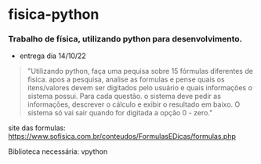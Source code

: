 # fisica-python
### Trabalho de física, utilizando python para desenvolvimento.  
* entrega dia 14/10/22   
 >"Utilizando python, faça uma pequisa sobre 15 fórmulas diferentes de fisica. apos a pesquisa, analise as formulas e pense quais os itens/valores devem ser digitados pelo usuário e quais informações o sistema possui. Para cada questão. o sistema deve pedir as informações, descrever o cálculo e exibir o resultado em baixo.  O sistema só vai sair quando for digitada a opção 0 - zero."
   
site das formulas: https://www.sofisica.com.br/conteudos/FormulasEDicas/formulas.php  
  
  Biblioteca necessária: vpython  
